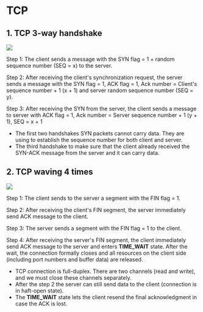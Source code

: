 # TCP

## 1. TCP 3-way handshake

![](../assets/images/networking/tcp_handshake.png)

Step 1: The client sends a message with the SYN flag = 1 + random sequence number (SEQ = x) to the server.

Step 2: After receiving the client's synchronization request, the server sends a message with the SYN flag = 1, ACK flag = 1, Ack number = Client's sequence number + 1 (x + 1) and server random sequence number (SEQ = y).

Step 3: After receiving the SYN from the server, the client sends a message to server with ACK flag = 1, Ack number = Server sequence number + 1 (y + 1), SEQ = x + 1

- The first two handshakes SYN packets cannot carry data. They are using to establish the sequence number for both client and server.
- The third handshake to make sure that the client already received the SYN-ACK message from the server and it can carry data.

## 2. TCP waving 4 times

![](../assets/images/networking/tcp_waving.png)

Step 1: The client sends to the server a segment with the FIN flag = 1.

Step 2: After receiving the client's FIN segment, the server immediately send ACK message to the client.

Step 3: The server sends a segment with the FIN flag = 1 to the client.

Step 4: After receiving the server's FIN segment, the client immediately send ACK message to the server and enters **TIME_WAIT** state. After the wait, the connection formally closes and all resources on the client side (including port numbers and buffer data) are released.

- TCP connection is full-duplex. There are two channels (read and write), and we must close these channels separately.
- After the step 2 the server can still send data to the client (connection is in haft-open state).
- The **TIME_WAIT** state lets the client resend the final acknowledgment in case the ACK is lost.
